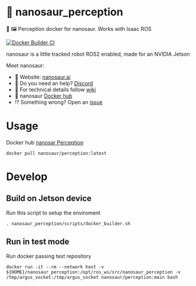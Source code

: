 # :sauropod: nanosaur_perception

🐋 🖼️ Perception docker for nanosaur. Works with Isaac ROS

[![Docker Builder CI](https://github.com/rnanosaur/nanosaur_perception/actions/workflows/docker-build.yml/badge.svg)](https://github.com/rnanosaur/nanosaur_perception/actions/workflows/docker-build.yml)

nanosaur is a little tracked robot ROS2 enabled, made for an NVIDIA Jetson

Meet nanosaur:
* 🦕 Website: [nanosaur.ai](https://nanosaur.ai)
* 🦄 Do you need an help? [Discord](https://discord.gg/YvxjxEFPkb)
* 🧰 For technical details follow [wiki](https://github.com/rnanosaur/nanosaur/wiki)
* 🐳 nanosaur [Docker hub](https://hub.docker.com/u/nanosaur)
* ⁉️ Something wrong? Open an [issue](https://github.com/rnanosaur/nanosaur/issues)

# Usage

Docker hub [nanosar Perception](https://hub.docker.com/repository/docker/nanosaur/nanosaur_perception)

```
docker pull nanosaur/perception:latest
```

# Develop

## Build on Jetson device

Run this script to setup the enviroment

```
. nanosaur_perception/scripts/docker_builder.sh
```

## Run in test mode

Run docker passing test repository 

```
docker run -it --rm --network host -v ${HOME}/nanosaur_perception:/opt/ros_ws/src/nanosaur_perception -v /tmp/argus_socket:/tmp/argus_socket nanosaur/perception:main bash
```
